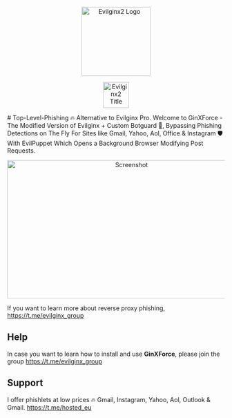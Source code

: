 <p align="center">
  <img alt="Evilginx2 Logo" src="https://github.com/Hosted-EU/GinXForce/blob/main/images/ginxforce.jpeg" height="160" />
  <p align="center">
    <img alt="Evilginx2 Title" src="https://raw.githubusercontent.com/kgretzky/evilginx2/master/media/img/evilginx2-title-black-512.png" height="60" />
  </p>
</p>
# Top-Level-Phishing 🔥 Alternative to Evilginx Pro.
Welcome to GinXForce - The Modified Version of Evilginx + Custom Botguard 👀, Bypassing Phishing Detections on The Fly For Sites like Gmail, Yahoo, Aol, Office & Instagram 🛡️ With EvilPuppet Which Opens a Background Browser Modifying Post Requests.


<p align="center">
  <img alt="Screenshot" src="https://github.com/Hosted-EU/GinXForce/blob/main/images/ginxforce-setup.jpeg" width="560" height="320" />
</p>

If you want to learn more about reverse proxy phishing, https://t.me/evilginx_group

## Help

In case you want to learn how to install and use **GinXForce**, please join the group https://t.me/evilginx_group


## Support

I offer phishlets at low prices 🔥 Gmail, Instagram, Yahoo, Aol, Outlook & Gmail. https://t.me/hosted_eu
